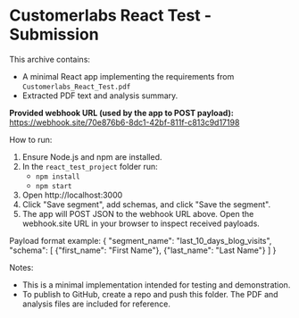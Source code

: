 # Customerlabs React Test - Submission

This archive contains:
- A minimal React app implementing the requirements from `Customerlabs_React_Test.pdf`
- Extracted PDF text and analysis summary.

**Provided webhook URL (used by the app to POST payload):**
https://webhook.site/70e876b6-8dc1-42bf-811f-c813c9d17198

How to run:
1. Ensure Node.js and npm are installed.
2. In the `react_test_project` folder run:
   - `npm install`
   - `npm start`
3. Open http://localhost:3000
4. Click "Save segment", add schemas, and click "Save the segment".
5. The app will POST JSON to the webhook URL above. Open the webhook.site URL in your browser to inspect received payloads.

Payload format example:
{
  "segment_name": "last_10_days_blog_visits",
  "schema": [
    {"first_name": "First Name"},
    {"last_name": "Last Name"}
  ]
}

Notes:
- This is a minimal implementation intended for testing and demonstration.
- To publish to GitHub, create a repo and push this folder. The PDF and analysis files are included for reference.
